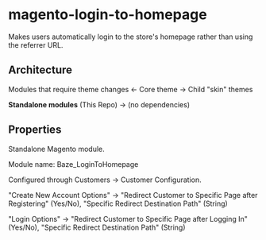# magento-login-to-homepage
Makes users automatically login to the store's homepage rather than using the referrer URL.


## Architecture
Modules that require theme changes <- Core theme -> Child "skin" themes

**Standalone modules** (This Repo) -> (no dependencies)

## Properties
Standalone Magento module.

Module name: Baze_LoginToHomepage

Configured through Customers -> Customer Configuration.

"Create New Account Options" -> "Redirect Customer to Specific Page after Registering" (Yes/No), "Specific Redirect Destination Path" (String)

"Login Options" -> "Redirect Customer to Specific Page after Logging In" (Yes/No), "Specific Redirect Destination Path" (String)
